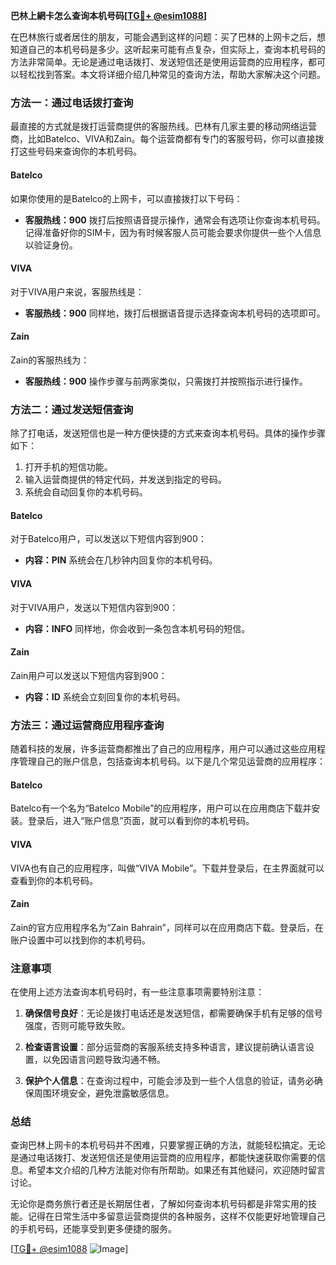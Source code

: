 **巴林上網卡怎么查询本机号码[[TG💪+ @esim1088](https://t.me/s/esim1088)]**

在巴林旅行或者居住的朋友，可能会遇到这样的问题：买了巴林的上网卡之后，想知道自己的本机号码是多少。这听起来可能有点复杂，但实际上，查询本机号码的方法非常简单。无论是通过电话拨打、发送短信还是使用运营商的应用程序，都可以轻松找到答案。本文将详细介绍几种常见的查询方法，帮助大家解决这个问题。

### 方法一：通过电话拨打查询

最直接的方式就是拨打运营商提供的客服热线。巴林有几家主要的移动网络运营商，比如Batelco、VIVA和Zain。每个运营商都有专门的客服号码，你可以直接拨打这些号码来查询你的本机号码。

#### Batelco
如果你使用的是Batelco的上网卡，可以直接拨打以下号码：
- **客服热线：900**
拨打后按照语音提示操作，通常会有选项让你查询本机号码。记得准备好你的SIM卡，因为有时候客服人员可能会要求你提供一些个人信息以验证身份。

#### VIVA
对于VIVA用户来说，客服热线是：
- **客服热线：900**
同样地，拨打后根据语音提示选择查询本机号码的选项即可。

#### Zain
Zain的客服热线为：
- **客服热线：900**
操作步骤与前两家类似，只需拨打并按照指示进行操作。

### 方法二：通过发送短信查询

除了打电话，发送短信也是一种方便快捷的方式来查询本机号码。具体的操作步骤如下：

1. 打开手机的短信功能。
2. 输入运营商提供的特定代码，并发送到指定的号码。
3. 系统会自动回复你的本机号码。

#### Batelco
对于Batelco用户，可以发送以下短信内容到900：
- **内容：PIN**
系统会在几秒钟内回复你的本机号码。

#### VIVA
对于VIVA用户，发送以下短信内容到900：
- **内容：INFO**
同样地，你会收到一条包含本机号码的短信。

#### Zain
Zain用户可以发送以下短信内容到900：
- **内容：ID**
系统会立刻回复你的本机号码。

### 方法三：通过运营商应用程序查询

随着科技的发展，许多运营商都推出了自己的应用程序，用户可以通过这些应用程序管理自己的账户信息，包括查询本机号码。以下是几个常见运营商的应用程序：

#### Batelco
Batelco有一个名为“Batelco Mobile”的应用程序，用户可以在应用商店下载并安装。登录后，进入“账户信息”页面，就可以看到你的本机号码。

#### VIVA
VIVA也有自己的应用程序，叫做“VIVA Mobile”。下载并登录后，在主界面就可以查看到你的本机号码。

#### Zain
Zain的官方应用程序名为“Zain Bahrain”，同样可以在应用商店下载。登录后，在账户设置中可以找到你的本机号码。

### 注意事项

在使用上述方法查询本机号码时，有一些注意事项需要特别注意：

1. **确保信号良好**：无论是拨打电话还是发送短信，都需要确保手机有足够的信号强度，否则可能导致失败。
   
2. **检查语言设置**：部分运营商的客服系统支持多种语言，建议提前确认语言设置，以免因语言问题导致沟通不畅。

3. **保护个人信息**：在查询过程中，可能会涉及到一些个人信息的验证，请务必确保周围环境安全，避免泄露敏感信息。

### 总结

查询巴林上网卡的本机号码并不困难，只要掌握正确的方法，就能轻松搞定。无论是通过电话拨打、发送短信还是使用运营商的应用程序，都能快速获取你需要的信息。希望本文介绍的几种方法能对你有所帮助。如果还有其他疑问，欢迎随时留言讨论。

无论你是商务旅行者还是长期居住者，了解如何查询本机号码都是非常实用的技能。记得在日常生活中多留意运营商提供的各种服务，这样不仅能更好地管理自己的手机号码，还能享受到更多便捷的服务。

[[TG💪+ @esim1088](https://t.me/s/esim1088) ![Image](https://i.postimg.cc/4NQfJmqS/Snipaste-2025-05-13-00-14-12.png)]